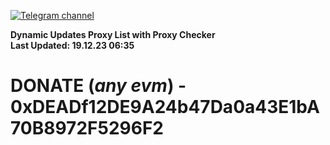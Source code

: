 [![Telegram channel](https://img.shields.io/endpoint?url=https://runkit.io/damiankrawczyk/telegram-badge/branches/master?url=https://t.me/n4z4v0d)](https://t.me/n4z4v0d) 

**Dynamic Updates Proxy List with Proxy Checker**  
**Last Updated: 19.12.23 06:35**

# DONATE (_any evm_) - 0xDEADf12DE9A24b47Da0a43E1bA70B8972F5296F2

